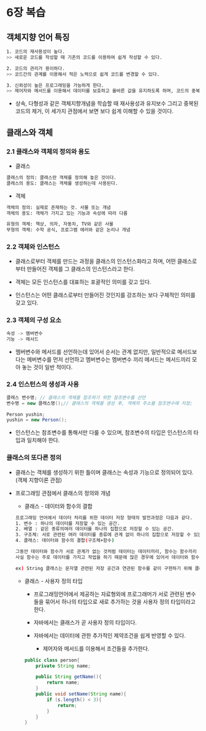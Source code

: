 # 6장 복습

## 객체지향 언어 특징

```bash
1. 코드의 재사용성이 높다.
>> 새로운 코드를 작성할 때 기존의 코드를 이용하여 쉽게 작성할 수 있다.

2. 코드의 관리가 용이하다.
>> 코드간의 관계를 이용해서 적은 노력으로 쉽게 코드를 변경할 수 있다.

3. 신뢰성이 높은 프로그래밍을 가능하게 한다.
>> 제어자와 메서드를 이용해서 데이터를 보호하고 올바른 값을 유지하도록 하며, 코드의 중복을 제거하여 코드의 불일치로 인한 오동작을 방지할 수 있다.
```

- 상속, 다형성과 같은 객체지향개념을 학습할 때 재사용성과 유지보수 그리고 중복된 코드의 제거, 이 세가지 관점에서 보면 보다 쉽게 이해할 수 있을 것이다.


## 클래스와 객체

### 2.1 클래스와 객체의 정의와 용도

- 클래스
```bash
클래스의 정의: 클래스란 객체를 정의해 놓은 것이다.
클래스의 용도: 클래스는 객체를 생성하는데 사용된다.
```

- 객체 
```bash
객체의 정의: 실제로 존재하는 것. 사물 또는 개념
객체의 용도: 객체가 가지고 있는 기능과 속성에 따라 다름

유형의 객체: 책상, 의자, 자동차, TV와 같은 사물
무형의 객체: 수학 공식, 프로그램 에러와 같은 논리나 개념

```


### 2.2 객체와 인스턴스

- 클래스로부터 객체를 만드는 과정을 클래스의 인스턴스화라고 하며, 어떤 클래스로부터 만들어진 객체를 그 클래스의 인스턴스라고 한다.

- 객체는 모든 인스턴스를 대표하는 포괄적인 의미를 갖고 있다.
- 인스턴스는 어떤 클래스로부터 만들어진 것인지를 강조하는 보다 구체적인 의미를 갖고 있다.

### 2.3 객체의 구성 요소
```bash
속성 -> 멤버변수
기능 -> 메서드
```

- 멤버변수와 메서드를 선언하는데 있어서 순서는 관계 없지만, 일반적으로 메서드보다는 메버변수를 먼저 선언하고 멤버변수는 멤버변수 끼리 메서드는 메서드끼리 모아 놓는 것이 일반 적이다.

### 2.4 인스턴스의 생성과 사용

```java
클래스 변수명; // 클래스의 객체를 참조하기 위한 참조변수를 선언
변수명 = new 클래스명();// 클래스의 객체를 생성 후, 객체의 주소를 참조변수에 저장;

Person yushin;
yushin = new Person();
```

- 인스턴스는 참조변수를 통해서만 다룰 수 있으며, 참조변수의 타입은 인스턴스의 타입과 일치해야 한다.

### 클래스의 또다른 정의

- 클래스는 객체를 생성하기 위한 틀이며 클래스는 속성과 기능으로 정의되어 있다. (객체 지향이론 관점)

- 프로그래밍 관점에서 클래스의 정의와 개념
    - 클래스 - 데이터와 함수의 결합 
    
    ```bash
    프로그래밍 언어에서 데이터 처리를 위한 데이터 저장 형태의 발전과정은 다음과 같다.
    1. 변수 : 하나의 데이터를 저장할 수 있는 공간.
    2. 배열 : 같은 종류의여러 데이터를 하나의 집합으로 저장할 수 있는 공간.
    3. 구조체: 서로 관련된 여러 데이터를 종류에 관계 없이 하나의 집합으로 저장할 수 있는 공간
    4. 클래스: 데이터와 함수의 결합(구조체+함수)
    
    그동안 데이터와 함수가 서로 관계가 없는 것처럼 데이터는 데이터끼리, 함수는 함수끼리 따로 다루어져 왔지만, 
    사실 함수는 주로 데이터를 가지고 작업을 하기 때문에 많은 경우에 있어서 데이터와 함수는 관계가 깊다.

    ex) String 클래스는 문자열 관련된 저장 공간과 연관된 함수를 같이 구현하기 위해 클래스로 정의했다.
    ```

    - 클래스 - 사용자 정의 타입
        - 프로그래밍언어에서 제공하는 자료형외에 프로그래머가 서로 관련된 변수들을 묶어서 하나의 타입으로 새로 추가하는 것을 사용자 정의 타입이라고 한다.
        - 자바에서는 클래스가 곧 사용자 정의 타입이다.

        - 자바에서는 데이터에 관한 추가적인 제약조건을 쉽게 반영할 수 있다.
            - 제어자와 메서드를 이용해서 조건들을 추가한다.
        ```java
        public class person{
            private String name;

            public String getName(){
                return name;
            }
            public void setName(String name){
                if (s.length() < 3){
                    return;
                }
            }
        }
        ```
    
